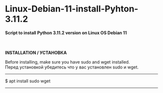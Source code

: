 # Linux-Debian-11-install-Pyhton-3.11.2
<h4> Script to install Python 3.11.2 version on Linux OS Debian 11 </h4><br>

<p><b>INSTALLATION / УСТАНОВКА</b></p>
Before installing, make sure you have sudo and wget installed.<br>
Перед установкой убедитесь что у вас установлен  sudo и wget.
<hr>
$ apt install sudo wget
<hr>


